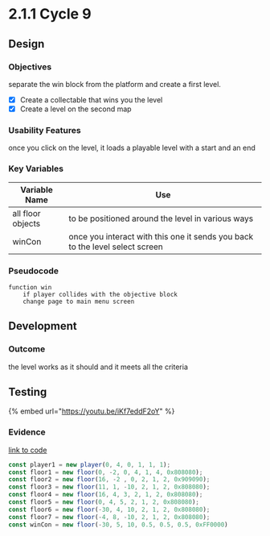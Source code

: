 # 2.1.1 Cycle 9

## Design

### Objectives

separate the win block from the platform and create a first level.

* [x] Create a collectable that wins you the level
* [x] Create a level on the second map

### Usability Features

once you click on the level, it loads a playable level with a start and an end

### Key Variables

| Variable Name     | Use                                                                          |
| ----------------- | ---------------------------------------------------------------------------- |
| all floor objects | to be positioned around the level in various ways                            |
| winCon            | once you interact with this one it sends you back to the level select screen |

### Pseudocode

```
function win 
    if player collides with the objective block
    change page to main menu screen
```

## Development

### Outcome

the level works as it should and it meets all the criteria

## Testing

{% embed url="https://youtu.be/iKf7eddF2oY" %}

### Evidence

[link to code](https://github.com/Ca-Hay/CollisionDetection3D)

```javascript
const player1 = new player(0, 4, 0, 1, 1, 1);
const floor1 = new floor(0, -2, 0, 4, 1, 4, 0x808080);
const floor2 = new floor(16, -2 , 0, 2, 1, 2, 0x909090);
const floor3 = new floor(11, 1, -10, 2, 1, 2, 0x808080);
const floor4 = new floor(16, 4, 3, 2, 1, 2, 0x808080);
const floor5 = new floor(0, 4, 5, 2, 1, 2, 0x808080);
const floor6 = new floor(-30, 4, 10, 2, 1, 2, 0x808080);
const floor7 = new floor(-4, 8, -10, 2, 1, 2, 0x808080);
const winCon = new floor(-30, 5, 10, 0.5, 0.5, 0.5, 0xFF0000)
```
